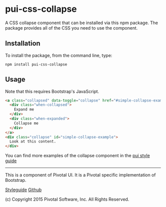 # pui-css-collapse

A CSS collapse component that can be installed via this npm package. The package provides all of the
CSS you need to use the component.



## Installation

To install the package, from the command line, type:

```
npm install pui-css-collapse
```

## Usage

Note that this requires Bootstrap's JavaScript.

```html
<a class="collapsed" data-toggle="collapse" href="#simple-collapse-example">
  <div class="when-collapsed">
    Expand me
  </div>
  <div class="when-expanded">
    Collapse me
  </div>
</a>
<div class="collapse" id="simple-collapse-example">
  Look at this content.
</div>
```


You can find more examples of the collapse component in the [pui style guide](http://styleguide.pivotal.io/)

*****************************************

This is a component of Pivotal UI. It is a Pivotal specific implementation of Bootstrap.

[Styleguide](http://styleguide.pivotal.io)
[Github](https://github.com/pivotal-cf/pivotal-ui)

(c) Copyright 2015 Pivotal Software, Inc. All Rights Reserved.